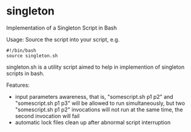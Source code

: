# singleton
Implementation of a Singleton Script in Bash

Usage:
    Source the script into your script, e.g.

    #!/bin/bash
    source singleton.sh
  
singleton.sh is a utility script aimed to help in implemention of singleton scripts in bash.

Features:
* input parameters awareness, that is, "somescript.sh p1 p2" and "somescript.sh p1 p3" will be allowed to run simultaneously, but two "somescript.sh p1 p2" invocations will not run at the same time, the second invocation will fail
* automatic lock files clean up after abnormal script interruption  

